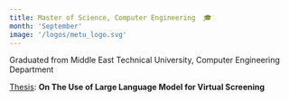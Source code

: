 ```yaml
---
title: Master of Science, Computer Engineering  🎓
month: 'September'
image: '/logos/metu_logo.svg'
---
```

Graduated from Middle East Technical University, Computer Engineering Department

[Thesis](/pdfs/Thesis.pdf): **On The Use of Large Language Model for Virtual Screening**